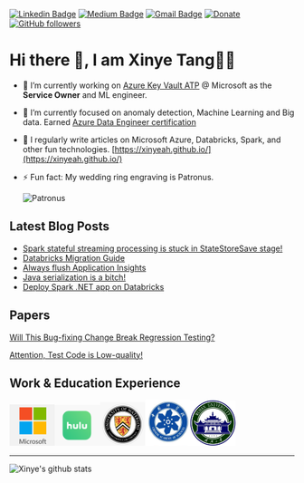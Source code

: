 [![Linkedin Badge](https://img.shields.io/badge/xinye-blue?style=flat-square&logo=Linkedin&logoColor=white&link=https://www.linkedin.com/in/xinye-tang/)](https://www.linkedin.com/in/xinye-tang/)
[![Medium Badge](https://img.shields.io/badge/TangTalk-black?style=flat-square&labelColor=000000&logo=Medium&link=https://xinyeah.github.io/)](https://xinyeah.github.io/)
[![Gmail Badge](https://img.shields.io/badge/tangxinye.tina@gmail.com-red?style=flat-square&logo=Gmail&logoColor=white&link=mailto:tangxinye.tina@gmail.com)](mailto:tangxinye.tina@gmail.com)
[![Donate](https://img.shields.io/badge/Support-%24-blue)](https://www.paypal.me/xinyeah)
[![GitHub followers](https://img.shields.io/github/followers/xinyeah?label=Follow&style=social)](https://github.com/xinyeah/?tab=follow)

# Hi there 👋, I am Xinye Tang👩‍💻

- 🔭 I’m currently working on [Azure Key Vault ATP](https://docs.microsoft.com/en-us/azure/security-center/advanced-threat-protection-key-vault) @ Microsoft as the **Service Owner** and ML engineer.

- 🌱 I’m currently focused on anomaly detection, Machine Learning and Big data. Earned [Azure Data Engineer certification](https://www.youracclaim.com/badges/ba23d9b9-e09b-4c41-84c7-37d4de1ded6c/public_url)

- 📝 I regularly write articles on Microsoft Azure, Databricks, Spark, and other fun technologies. [https://xinyeah.github.io/](https://xinyeah.github.io/)

- ⚡ Fun fact: My wedding ring engraving is Patronus.

  <img src="https://images.ctfassets.net/usf1vwtuqyxm/6LWiIIfCx2eQkSU8yQeq88/bd866f01c30702ceafbd72151cdfdc82/Patronus_PM_B3C21M3HarrysPatronusChargingDownDementorsAcrossTheLake.Moment.jpg?w=914" alt="Patronus"  width="880"/>

##  Latest Blog Posts

<!-- BLOG-POST-LIST:START -->
- [Spark stateful streaming processing is stuck in StateStoreSave stage!](https://xinyeah.github.io/Spark-stateful-streaming-processing-is-stuck-in-StateStoreSave-stage/)
- [Databricks Migration Guide](https://xinyeah.github.io/databricks-migration-guide/)
- [Always flush Application Insights](https://xinyeah.github.io/always-flush-application-insights/)
- [Java serialization is a bitch!](https://xinyeah.github.io/Java-serialization-is-a-bitch/)
- [Deploy Spark .NET app on Databricks](https://xinyeah.github.io/deploy-spark-dotnet-app-on-databricks/)
<!-- BLOG-POST-LIST:END -->



## Papers

[Will This Bug-fixing Change Break Regression Testing?](https://ieeexplore.ieee.org/document/7321218)

[Attention, Test Code is Low-quality!](http://ceur-ws.org/Vol-1469/paper5.pdf)



## Work & Education Experience

<img src="https://raw.githubusercontent.com/xinyeah/xinyeah/master/images/microsoft.png" alt="Microsoft" width="80"/><img src="https://raw.githubusercontent.com/xinyeah/xinyeah/master/images/hulu.png" alt="Hulu" width="80"/><img src="https://raw.githubusercontent.com/xinyeah/xinyeah/master/images/waterloo.png" alt="University of Waterloo" width="80"/><img src="https://raw.githubusercontent.com/xinyeah/xinyeah/master/images/cas.png" alt="UCAS" width="80"/><img src="https://raw.githubusercontent.com/xinyeah/xinyeah/master/images/whu.png" alt="Wuhan University" width="80"/>

---

![Xinye's github stats](https://github-readme-stats.vercel.app/api?username=xinyeah&hide=stars,contribs&show_icons=true&count_private=true)
